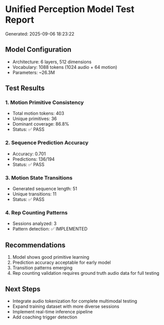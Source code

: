 
# Unified Perception Model Test Report
Generated: 2025-09-06 18:23:22

## Model Configuration
- Architecture: 6 layers, 512 dimensions
- Vocabulary: 1088 tokens (1024 audio + 64 motion)
- Parameters: ~26.3M

## Test Results

### 1. Motion Primitive Consistency
- Total motion tokens: 403
- Unique primitives: 36
- Dominant coverage: 86.8%
- Status: ✅ PASS

### 2. Sequence Prediction Accuracy
- Accuracy: 0.701
- Predictions: 136/194
- Status: ✅ PASS

### 3. Motion State Transitions
- Generated sequence length: 51
- Unique transitions: 11
- Status: ✅ PASS

### 4. Rep Counting Patterns
- Sessions analyzed: 3
- Pattern detection: ✅ IMPLEMENTED

## Recommendations
1. Model shows good primitive learning
2. Prediction accuracy acceptable for early model
3. Transition patterns emerging
4. Rep counting validation requires ground truth audio data for full testing

## Next Steps
- Integrate audio tokenization for complete multimodal testing
- Expand training dataset with more diverse sessions
- Implement real-time inference pipeline
- Add coaching trigger detection
        